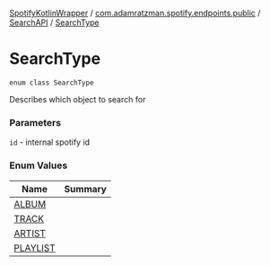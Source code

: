 [SpotifyKotlinWrapper](../../../index.md) / [com.adamratzman.spotify.endpoints.public](../../index.md) / [SearchAPI](../index.md) / [SearchType](./index.md)

# SearchType

`enum class SearchType`

Describes which object to search for

### Parameters

`id` - internal spotify id

### Enum Values

| Name | Summary |
|---|---|
| [ALBUM](-a-l-b-u-m.md) |  |
| [TRACK](-t-r-a-c-k.md) |  |
| [ARTIST](-a-r-t-i-s-t.md) |  |
| [PLAYLIST](-p-l-a-y-l-i-s-t.md) |  |
